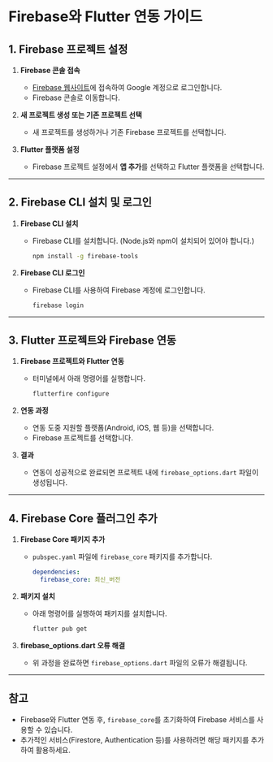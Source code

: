 # Firebase와 Flutter 연동 가이드

## 1. Firebase 프로젝트 설정

1. **Firebase 콘솔 접속**
   - [Firebase 웹사이트](https://console.firebase.google.com/)에 접속하여 Google 계정으로 로그인합니다.
   - Firebase 콘솔로 이동합니다.

2. **새 프로젝트 생성 또는 기존 프로젝트 선택**
   - 새 프로젝트를 생성하거나 기존 Firebase 프로젝트를 선택합니다.

3. **Flutter 플랫폼 설정**
   - Firebase 프로젝트 설정에서 **앱 추가**를 선택하고 Flutter 플랫폼을 선택합니다.

---

## 2. Firebase CLI 설치 및 로그인

1. **Firebase CLI 설치**
   - Firebase CLI를 설치합니다. (Node.js와 npm이 설치되어 있어야 합니다.)
     ```bash
     npm install -g firebase-tools
     ```

2. **Firebase CLI 로그인**
   - Firebase CLI를 사용하여 Firebase 계정에 로그인합니다.
     ```bash
     firebase login
     ```

---

## 3. Flutter 프로젝트와 Firebase 연동

1. **Firebase 프로젝트와 Flutter 연동**
   - 터미널에서 아래 명령어를 실행합니다.
     ```bash
     flutterfire configure
     ```

2. **연동 과정**
   - 연동 도중 지원할 플랫폼(Android, iOS, 웹 등)을 선택합니다.
   - Firebase 프로젝트를 선택합니다.

3. **결과**
   - 연동이 성공적으로 완료되면 프로젝트 내에 `firebase_options.dart` 파일이 생성됩니다.

---

## 4. Firebase Core 플러그인 추가

1. **Firebase Core 패키지 추가**
   - `pubspec.yaml` 파일에 `firebase_core` 패키지를 추가합니다.
     ```yaml
     dependencies:
       firebase_core: 최신_버전
     ```

2. **패키지 설치**
   - 아래 명령어를 실행하여 패키지를 설치합니다.
     ```bash
     flutter pub get
     ```

3. **firebase_options.dart 오류 해결**
   - 위 과정을 완료하면 `firebase_options.dart` 파일의 오류가 해결됩니다.

---

## 참고

- Firebase와 Flutter 연동 후, `firebase_core`를 초기화하여 Firebase 서비스를 사용할 수 있습니다.
- 추가적인 서비스(Firestore, Authentication 등)를 사용하려면 해당 패키지를 추가하여 활용하세요.

